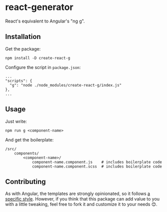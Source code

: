# react-generator

React's equivalent to Angular's "ng g".

## Installation

Get the package:
```
npm install -D create-react-g
```

Configure the script in `package.json`:
```
...
"scripts": {
  "g": "node ./node_modules/create-react-g/index.js"
},
...
```

## Usage

Just write:
```
npm run g <component-name>
```

And get the boilerplate:
```
/src/
    components/
        <component-name>/
            component-name.component.js    # includes boilerplate code
            component-name.component.scss  # includes boilerplate code
```

## Contributing

As with Angular, the templates are strongly opinionated, so it follows [a specific style](https://github.com/lualparedes/frontend-methodology). However, if you think that this package can add value to you with a little tweaking, feel free to fork it and customize it to your needs :blush:.